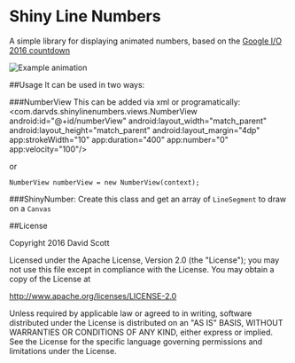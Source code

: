 # Shiny Line Numbers

A simple library for displaying animated numbers, based on the [Google I/O 2016 countdown](https://events.google.com/io2016/)

![Example animation](https://raw.githubusercontent.com/darvds/ShinyLineNumbers/master/example.gif)

##Usage
It can be used in two ways:

###NumberView
This can be added via xml or programatically:
    <com.darvds.shinylinenumbers.views.NumberView
        android:id="@+id/numberView"
        android:layout_width="match_parent"
        android:layout_height="match_parent"
        android:layout_margin="4dp"
        app:strokeWidth="10"
        app:duration="400"
        app:number="0"
        app:velocity="100"/>
        
or
        
    NumberView numberView = new NumberView(context);

###ShinyNumber:
Create this class and get an array of `LineSegment` to draw on a `Canvas`


##License

Copyright 2016 David Scott

Licensed under the Apache License, Version 2.0 (the "License");
you may not use this file except in compliance with the License.
You may obtain a copy of the License at

   http://www.apache.org/licenses/LICENSE-2.0

Unless required by applicable law or agreed to in writing, software
distributed under the License is distributed on an "AS IS" BASIS,
WITHOUT WARRANTIES OR CONDITIONS OF ANY KIND, either express or implied.
See the License for the specific language governing permissions and
limitations under the License.
